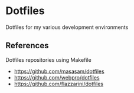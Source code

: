 # Dotfiles

Dotfiles for my various development environments

## References

Dotfiles repositories using Makefile

- https://github.com/masasam/dotfiles
- https://github.com/webpro/dotfiles
- https://github.com/flazzarini/dotfiles

